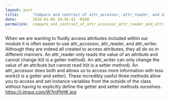 ```yaml
---
layout: post
title:      "Compare and contrast of attr_accessor, attr_reader, and attr_writer"
date:       2020-01-05 19:56:41 -0500
permalink:  compare_and_contrast_of_attr_accessor_attr_reader_and_attr_writer
---
```


When we are wanting to fluidly access attributes included within our module it is often easier to use attr_accessor, attr_reader, and attr_writer.
Although they are indeed all created to access attributes, they all do so in different manners.
An attr_reader only reads the value of an attribute and cannot change it(it is a getter method). An attr_writer can only change the value of an attribute but cannot read it(it is a setter method). An attr_accessor does both and allows us to access more information with less work(it is a getter and setter).
These incredibly useful three methods allow you to access and set instance variables from the outside of the class without having to explicitly define the getter and setter methods ourselves.
https://i.imgur.com/W7mPhHK.jpg
